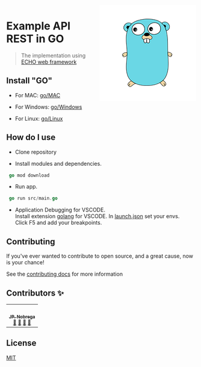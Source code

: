 <img src="go-readme.png" align="right" />

# Example API REST in GO

> The implementation using [ECHO web framework](https://echo.labstack.com/)

## Install "GO"

- For MAC: [go/MAC](https://dl.google.com/go/go1.14.darwin-amd64.pkg)

- For Windows: [go/Windows](https://dl.google.com/go/go1.14.windows-amd64.msi)

- For Linux: [go/Linux](https://dl.google.com/go/go1.14.linux-amd64.tar.gz)

## How do I use

- Clone repository

- Install modules and dependencies.

```go
 go mod download
```

- Run app.

```go
 go run src/main.go
```

- Application Debugging for VSCODE.<br/>
  Install extension [golang](ms-vscode.go) for VSCODE.
  In [launch.json](https://github.com/dev-jpnobrega/api-rest/blob/master/.vscode/launch.json) set your envs.<br/>
  Click F5 and add your breakpoints.


## Contributing

If you've ever wanted to contribute to open source, and a great cause, now is your chance!

See the [contributing docs](https://github.com/dev-jpnobrega/api-rest/blob/master/CONTRIBUTING.md) for more information

## Contributors ✨

<!-- ALL-CONTRIBUTORS-LIST:START - Do not remove or modify this section -->
<!-- prettier-ignore-start -->
<!-- markdownlint-disable -->

<table>
  <tr>
    <td align="center"><a href="https://github.com/dev-jpnobrega"><img src="https://avatars1.githubusercontent.com/u/28389807?s=400&u=2c152fc946efc96badce0cfc743ebcb2585b4b3f&v=4" width="100px;" alt=""/><br /><sub><b>JP. Nobrega</b></sub></a><br /><a href="https://github.com/dev-jpnobrega/docker/issues" title="Answering Questions">💬</a> <a href="https://github.com/dev-jpnobrega/api-rest/master#how-do-i-use" title="Documentation">📖</a> <a href="https://github.com/dev-jpnobrega/api-rest/pulls" title="Reviewed Pull Requests">👀</a> <a href="#talk-kentcdodds" title="Talks">📢</a></td>
  </tr>
</table>

<!-- markdownlint-enable -->
<!-- prettier-ignore-end -->
<!-- ALL-CONTRIBUTORS-LIST:END -->

## License
[MIT](https://github.com/all-contributors/all-contributors/blob/master/LICENSE)



